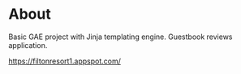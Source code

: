 # About

Basic GAE project with Jinja templating engine. 
Guestbook reviews application.

https://filtonresort1.appspot.com/


